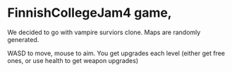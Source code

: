 # FinnishCollegeJam4 game,
We decided to go with vampire surviors clone. 
Maps are randomly generated. 

WASD to move, mouse to aim. 
You get upgrades each level (either get free ones, or use health to get weapon upgrades)
